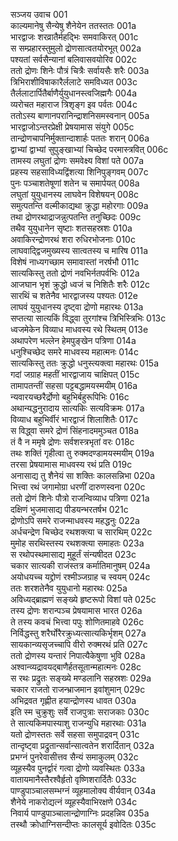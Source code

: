 सञ्जय उवाच	001  
काल्यमानेषु सैन्येषु शैनेयेन ततस्ततः	001a  
भारद्वाजः शरव्रातैर्महद्भिः समवाकिरत्	001c  
स सम्प्रहारस्तुमुलो द्रोणसात्वतयोरभूत्	002a  
पश्यतां सर्वसैन्यानां बलिवासवयोरिव	002c  
ततो द्रोणः शिनेः पौत्रं चित्रैः सर्वायसैः शरैः	003a  
त्रिभिराशीविषाकारैर्ललाटे समविध्यत	003c  
तैर्ललाटार्पितैर्बाणैर्युयुधानस्त्वजिह्मगैः	004a  
व्यरोचत महाराज त्रिशृङ्ग इव पर्वतः	004c  
ततोऽस्य बाणानपरानिन्द्राशनिसमस्वनान्	005a  
भारद्वाजोऽन्तरप्रेक्षी प्रेषयामास संयुगे	005c  
तान्द्रोणचापनिर्मुक्तान्दाशार्हः पततः शरान्	006a  
द्वाभ्यां द्वाभ्यां सुपुङ्खाभ्यां चिच्छेद परमास्त्रवित्	006c  
तामस्य लघुतां द्रोणः समवेक्ष्य विशां पते	007a  
प्रहस्य सहसाविध्यद्विंशत्या शिनिपुङ्गवम्	007c  
पुनः पञ्चाशतेषूणां शतेन च समार्पयत्	008a  
लघुतां युयुधानस्य लाघवेन विशेषयन्	008c  
समुत्पतन्ति वल्मीकाद्यथा क्रुद्धा महोरगाः	009a  
तथा द्रोणरथाद्राजन्नुत्पतन्ति तनुच्छिदः	009c  
तथैव युयुधानेन सृष्टाः शतसहस्रशः	010a  
अवाकिरन्द्रोणरथं शरा रुधिरभोजनाः	010c  
लाघवाद्द्विजमुख्यस्य सात्वतस्य च मारिष	011a  
विशेषं नाध्यगच्छाम समावास्तां नरर्षभौ	011c  
सात्यकिस्तु ततो द्रोणं नवभिर्नतपर्वभिः	012a  
आजघान भृशं क्रुद्धो ध्वजं च निशितैः शरैः	012c  
सारथिं च शतेनैव भारद्वाजस्य पश्यतः	012e  
लाघवं युयुधानस्य दृष्ट्वा द्रोणो महारथः	013a  
सप्तत्या सात्यकिं विद्ध्वा तुरगांश्च त्रिभिस्त्रिभिः	013c  
ध्वजमेकेन विव्याध माधवस्य रथे स्थितम्	013e  
अथापरेण भल्लेन हेमपुङ्खेन पत्रिणा	014a  
धनुश्चिच्छेद समरे माधवस्य महात्मनः	014c  
सात्यकिस्तु ततः क्रुद्धो धनुस्त्यक्त्वा महारथः	015a  
गदां जग्राह महतीं भारद्वाजाय चाक्षिपत्	015c  
तामापतन्तीं सहसा पट्टबद्धामयस्मयीम्	016a  
न्यवारयच्छरैर्द्रोणो बहुभिर्बहुरूपिभिः	016c  
अथान्यद्धनुरादाय सात्यकिः सत्यविक्रमः	017a  
विव्याध बहुभिर्वीरं भारद्वाजं शिलाशितैः	017c  
स विद्ध्वा समरे द्रोणं सिंहनादममुञ्चत	018a  
तं वै न ममृषे द्रोणः सर्वशस्त्रभृतां वरः	018c  
तथः शक्तिं गृहीत्वा तु रुक्मदण्डामयस्मयीम्	019a  
तरसा प्रेषयामास माधवस्य रथं प्रति	019c  
अनासाद्य तु शैनेयं सा शक्तिः कालसन्निभा	020a  
भित्त्वा रथं जगामोग्रा धरणीं दारुणस्वना	020c  
ततो द्रोणं शिनेः पौत्रो राजन्विव्याध पत्रिणा	021a  
दक्षिणं भुजमासाद्य पीडयन्भरतर्षभ	021c  
द्रोणोऽपि समरे राजन्माधवस्य महद्धनुः	022a  
अर्धचन्द्रेण चिच्छेद रथशक्त्या च सारथिम्	022c  
मुमोह सरथिस्तस्य रथशक्त्या समाहतः	023a  
स रथोपस्थमासाद्य मुहूर्तं संन्यषीदत	023c  
चकार सात्यकी राजंस्तत्र कर्मातिमानुषम्	024a  
अयोधयच्च यद्द्रोणं रश्मीञ्जग्राह च स्वयम्	024c  
ततः शरशतेनैव युयुधानो महारथः	025a  
अविध्यद्ब्राह्मणं सङ्ख्ये हृष्टरूपो विशां पते	025c  
तस्य द्रोणः शरान्पञ्च प्रेषयामास भारत	026a  
ते तस्य कवचं भित्त्वा पपुः शोणितमाहवे	026c  
निर्विद्धस्तु शरैर्घोरैरक्रुध्यत्सात्यकिर्भृशम्	027a  
सायकान्व्यसृजच्चापि वीरो रुक्मरथं प्रति	027c  
ततो द्रोणस्य यन्तारं निपात्यैकेषुणा भुवि	028a  
अश्वान्व्यद्रावयद्बाणैर्हतसूतान्महात्मनः	028c  
स रथः प्रद्रुतः सङ्ख्ये मण्डलानि सहस्रशः	029a  
चकार राजतो राजन्भ्राजमान इवांशुमान्	029c  
अभिद्रवत गृह्णीत हयान्द्रोणस्य धावत	030a  
इति स्म चुक्रुशुः सर्वे राजपुत्राः सराजकाः	030c  
ते सात्यकिमपास्याशु राजन्युधि महारथाः	031a  
यतो द्रोणस्ततः सर्वे सहसा समुपाद्रवन्	031c  
तान्दृष्ट्वा प्रद्रुतान्सर्वान्सात्वतेन शरार्दितान्	032a  
प्रभग्नं पुनरेवासीत्तव सैन्यं समाकुलम्	032c  
व्यूहस्यैव पुनर्द्वारं गत्वा द्रोणो व्यवस्थितः	033a  
वातायमानैस्तैरश्वैर्हृतो वृष्णिशरार्दितैः	033c  
पाण्डुपाञ्चालसम्भग्नं व्यूहमालोक्य वीर्यवान्	034a  
शैनेये नाकरोद्यत्नं व्यूहस्यैवाभिरक्षणे	034c  
निवार्य पाण्डुपाञ्चालान्द्रोणाग्निः प्रदहन्निव	035a  
तस्थौ क्रोधाग्निसन्दीप्तः कालसूर्य इवोदितः	035c  
